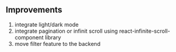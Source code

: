 ## Improvements

1. integrate light/dark mode
2. integrate pagination or infinit scroll using react-infinite-scroll-component library
3. move filter feature to the backend